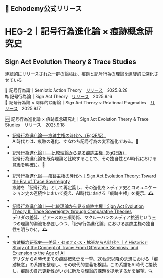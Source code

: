 ## 📜 Echodemy公式リリース

# HEG-2｜記号行為進化論 × 痕跡概念研究史
## Sign Act Evolution Theory & Trace Studies

連続的にリリースされた一群の論稿は、痕跡と記号行為の理論を螺旋的に深化させている

🔡 記号行為論｜Semiotic Action Theory　[リリース](https://camp-us.net/SAT.html)　2025.8.28  
🔠 記号行為論｜Sign Act Theory　[リリース](https://camp-us.net/SAT-2.html)　2025.9.16  
🔣 記号行為論 × 関係的語用論｜Sign Act Theory × Relational Pragmatics　[リリース](https://camp-us.net/SATy.html)　2025.9.17  

🆕 記号行為進化論 × 痕跡概念研究史｜Sign Act Evolution Theory & Trace Studies　リリース　2025.9.18  

- [記号行為進化論──痕跡主権の時代へ（EgQE版）](./articles/HEG-2_SAET_egqe)  
  AI時代とは、痕跡の進化、すなわち記号行為の変容進化である。📘  
- 
- [記号行為進化論 II──比較理論から見る痕跡主権（EgQE版）](./articles/HEG-2_SAET-2_egqe)  
  記号行為進化論を既存理論と比較することで、その独自性とAI時代における意義を明確に。📘  
- 
- [記号行為進化論──痕跡主権の時代へ｜Sign Act Evolution Theory: Toward the Era of Trace Sovereignty](./articles/HEG-2_SAET)  
  痕跡を「記号行為」として再定義し、その進化をメディア史とコミュニケーション史の連続性において捉え、AI時代における「痕跡主権」を提示。🕰️  
- 
- [記号行為進化論 II──比較理論から見る痕跡主権｜Sign Act Evolution Theory II: Trace Sovereignty through Comparative Theories](./articles/HEG-2_SAET-2)  
  デリダの差延、ピアースの三項関係、マクルーハンのメディア拡張という三つの理論的潮流を参照しつつ、「記号行為進化論」における痕跡主権の独自性を明らかに。🕰️  
- 
- [痕跡概念研究史──差延・セミオシス・拡張からAI時代へ｜A Historical Study of the Concept of Trace: From Différance, Semiosis, and Extension to the Age of AI](./articles/HEG-2_HSoCT-2)  
  デリダからAI時代までの痕跡概念史を一望。20世紀以降の思想における「痕跡概念」の系譜を整理し、その現代的意義を検討。この系譜をAI時代に接続し、痕跡の自己更新性がいかに新たな理論的課題を提示するかを展望。🔍    
